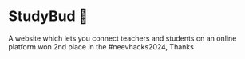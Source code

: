# StudyBud 📒
A website which lets you connect teachers and students on an online platform
won 2nd place in the #neevhacks2024,
Thanks
